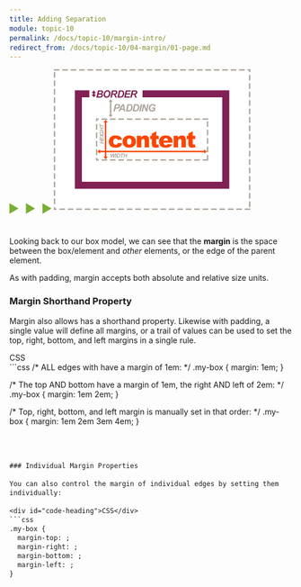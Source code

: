 ```yaml
---
title: Adding Separation
module: topic-10
permalink: /docs/topic-10/margin-intro/
redirect_from: /docs/topic-10/04-margin/01-page.md
---
```


<img src="./../../../img/arrow-divider.svg" style="width: 75px; border: none; margin: 0px 0 20px 0" />

<img src="../img/box-model-margin.gif" alt="showing margins on all sides" style="width: 350px; margin: 0 auto 30px;" />

Looking back to our box model, we can see that the **margin** is the space between the box/element and _other_ elements, or the edge of the parent element.

As with padding, margin accepts both absolute and relative size units.

### Margin Shorthand Property
Margin also allows has a shorthand property. Likewise with padding, a single value will define all margins, or a trail of values can be used to set the top, right, bottom, and left margins in a single rule.

<div id="code-heading">CSS</div>
```css
/* ALL edges with have a margin of 1em: */
.my-box {
  margin: 1em;
}

/* The top AND bottom have a margin of 1em, the right AND left of 2em: */
.my-box {
  margin: 1em 2em;
}

/* Top, right, bottom, and left margin is manually set in that order: */
.my-box {
  margin: 1em 2em 3em 4em;
}
```



### Individual Margin Properties

You can also control the margin of individual edges by setting them individually:

<div id="code-heading">CSS</div>
```css
.my-box {
  margin-top: ;
  margin-right: ;
  margin-bottom: ;
  margin-left: ;
}
```
